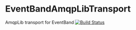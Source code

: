 EventBandAmqpLibTransport
=========================

AmqpLib transport for EventBand [![Build Status](https://travis-ci.org/event-band/band-transport-amqp-lib.svg?branch=1.0.x)](https://travis-ci.org/event-band/band-transport-amqp-lib)
